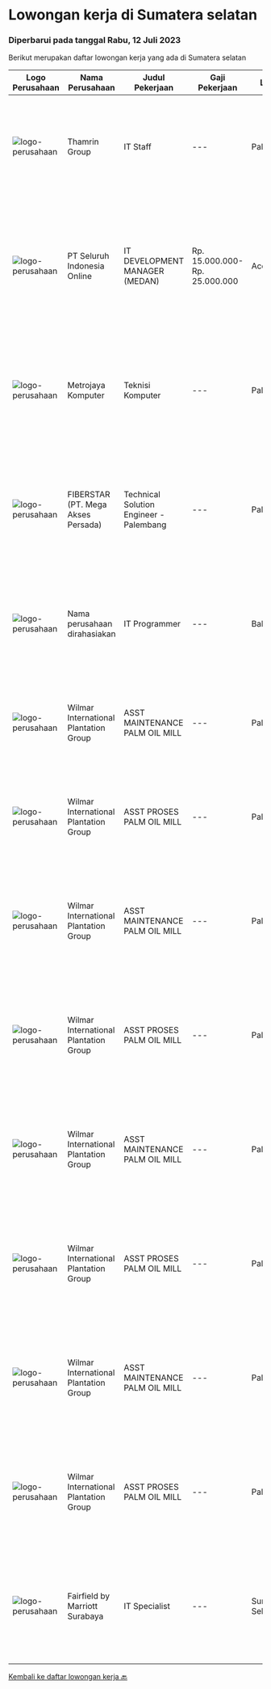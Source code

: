 
  # Lowongan kerja di Sumatera selatan

  ### Diperbarui pada tanggal Rabu, 12 Juli 2023

  Berikut merupakan daftar lowongan kerja yang ada di Sumatera selatan

  |Logo Perusahaan | Nama Perusahaan | Judul Pekerjaan | Gaji Pekerjaan | Lokasi | Deskripsi | Tanggal diunggah | Pranala |
  | -------------- | --------------- | --------------- | --------- | --------- | -------------- | ------- | ----------- |
  |![logo-perusahaan](https://image-service-cdn.seek.com.au/5bcc7d8af7ca07f144a6ed3d8c9ee3f9f47a3d26/ee4dce1061f3f616224767ad58cb2fc751b8d2dc)|Thamrin Group|IT Staff|---|Palembang|KUALIFIKASI : Pendidikan Min D3 / S1 (Teknik Informatika / Sistem Informasi / Teknik Komputer) Memiliki pengalaman min 1 tahun di posisi yang sama...|Rabu, 05 Juli 2023|https://www.jobstreet.co.id/id/job/it-staff-4394042?token=0~5d2c911a-929f-4440-b9c4-717bc864c461&sectionRank=1&jobId=jobstreet-id-job-4394042|
|![logo-perusahaan](https://image-service-cdn.seek.com.au/c768f0670f8f8212da7de609b6af9d0b2e5134cc/ee4dce1061f3f616224767ad58cb2fc751b8d2dc)|PT Seluruh Indonesia Online|IT DEVELOPMENT MANAGER (MEDAN)|Rp. 15.000.000-Rp. 25.000.000|Aceh|Memiliki pengalaman leadership sebagai Manager sebelumnya.Back End Engineer1. Memiliki pengalaman dalam membangun RESTful APIs2. Menguasai bahasa...|Selasa, 04 Juli 2023|https://www.jobstreet.co.id/id/job/it-development-manager-medan-4392340?token=0~5d2c911a-929f-4440-b9c4-717bc864c461&sectionRank=2&jobId=jobstreet-id-job-4392340|
|![logo-perusahaan](https://i.ibb.co/sqvTCh9/112815900-stock-vector-no-image-available-icon-flat-vector.webp)|Metrojaya Komputer|Teknisi Komputer|---|Palembang|Kualifikasi Usia 20-30 Tahun  Pendidikan minimal SMA/SMK TKJ  Menyukai teknologi dan memiliki pengalaman di bidang yang sama  Terbiasa menggunakan...|Jumat, 07 Juli 2023|https://www.jobstreet.co.id/id/job/teknisi-komputer-4397460?token=0~5d2c911a-929f-4440-b9c4-717bc864c461&sectionRank=3&jobId=jobstreet-id-job-4397460|
|![logo-perusahaan](https://image-service-cdn.seek.com.au/9c3b1618c86d6346b3b30fc9bfa0d7065194f86c/ee4dce1061f3f616224767ad58cb2fc751b8d2dc)|FIBERSTAR (PT. Mega Akses Persada)|Technical Solution Engineer - Palembang|---|Palembang|Deskripsi Pekerjaan: Mengumpulkan informasi dari pelanggan untuk mengidentifikasi kebutuhan pelanggan. Menganalisis, mengembangkan, dan mengusulkan...|Selasa, 04 Juli 2023|https://www.jobstreet.co.id/id/job/technical-solution-engineer-palembang-4392010?token=0~5d2c911a-929f-4440-b9c4-717bc864c461&sectionRank=4&jobId=jobstreet-id-job-4392010|
|![logo-perusahaan](https://i.ibb.co/sqvTCh9/112815900-stock-vector-no-image-available-icon-flat-vector.webp)|Nama perusahaan dirahasiakan|IT Programmer|---|Bali|Pendidikan minimal S1 segala jurusan Minimal memiliki 2 tahun pengalaman kerja di bidang yang sama Memiliki pengetahuan mengenai PHP dan bahasa...|Jumat, 30 Juni 2023|https://www.jobstreet.co.id/id/job/it-programmer-4389554?token=0~5d2c911a-929f-4440-b9c4-717bc864c461&sectionRank=5&jobId=jobstreet-id-job-4389554|
|![logo-perusahaan](https://image-service-cdn.seek.com.au/5683be4817b674e99653d054bb367590069452e8/ee4dce1061f3f616224767ad58cb2fc751b8d2dc)|Wilmar International Plantation Group|ASST MAINTENANCE PALM OIL MILL|---|Palembang|Participate in the full software development life cycle from technical design to development, testing, and deployment using .Net/OutSystems...|Kamis, 06 Juli 2023|https://www.jobstreet.co.id/id/job/asst-maintenance-palm-oil-mill-1036352647?token=0~5d2c911a-929f-4440-b9c4-717bc864c461&sectionRank=6&jobId=jobstreet-id-job-1036352647|
|![logo-perusahaan](https://image-service-cdn.seek.com.au/5683be4817b674e99653d054bb367590069452e8/ee4dce1061f3f616224767ad58cb2fc751b8d2dc)|Wilmar International Plantation Group|ASST PROSES PALM OIL MILL|---|Palembang|Participate in the full software development life cycle from technical design to development, testing, and deployment using .Net/OutSystems...|Kamis, 06 Juli 2023|https://www.jobstreet.co.id/id/job/asst-proses-palm-oil-mill-1036352309?token=0~5d2c911a-929f-4440-b9c4-717bc864c461&sectionRank=7&jobId=jobstreet-id-job-1036352309|
|![logo-perusahaan](https://image-service-cdn.seek.com.au/5683be4817b674e99653d054bb367590069452e8/ee4dce1061f3f616224767ad58cb2fc751b8d2dc)|Wilmar International Plantation Group|ASST MAINTENANCE PALM OIL MILL|---|Palembang|To identify client needs and business process to be able to provide excellent solution and consultancy services Responsible for transforming business...|Selasa, 04 Juli 2023|https://www.jobstreet.co.id/id/job/asst-maintenance-palm-oil-mill-1036331531?token=0~5d2c911a-929f-4440-b9c4-717bc864c461&sectionRank=8&jobId=jobstreet-id-job-1036331531|
|![logo-perusahaan](https://image-service-cdn.seek.com.au/5683be4817b674e99653d054bb367590069452e8/ee4dce1061f3f616224767ad58cb2fc751b8d2dc)|Wilmar International Plantation Group|ASST PROSES PALM OIL MILL|---|Palembang|To identify client needs and business process to be able to provide excellent solution and consultancy services Responsible for transforming business...|Selasa, 04 Juli 2023|https://www.jobstreet.co.id/id/job/asst-proses-palm-oil-mill-1036331339?token=0~5d2c911a-929f-4440-b9c4-717bc864c461&sectionRank=9&jobId=jobstreet-id-job-1036331339|
|![logo-perusahaan](https://image-service-cdn.seek.com.au/5683be4817b674e99653d054bb367590069452e8/ee4dce1061f3f616224767ad58cb2fc751b8d2dc)|Wilmar International Plantation Group|ASST MAINTENANCE PALM OIL MILL|---|Palembang|Install and configure SAP systems, including SAP S/4HANA, SAP ECC, SAP BW/4HANA, SAP PO, SAP SolMan, SAP CRM, SAP NetWeaver, SAP PI, and other SAP...|Rabu, 05 Juli 2023|https://www.jobstreet.co.id/id/job/asst-maintenance-palm-oil-mill-1036340976?token=0~5d2c911a-929f-4440-b9c4-717bc864c461&sectionRank=10&jobId=jobstreet-id-job-1036340976|
|![logo-perusahaan](https://image-service-cdn.seek.com.au/5683be4817b674e99653d054bb367590069452e8/ee4dce1061f3f616224767ad58cb2fc751b8d2dc)|Wilmar International Plantation Group|ASST PROSES PALM OIL MILL|---|Palembang|Install and configure SAP systems, including SAP S/4HANA, SAP ECC, SAP BW/4HANA, SAP PO, SAP SolMan, SAP CRM, SAP NetWeaver, SAP PI, and other SAP...|Rabu, 05 Juli 2023|https://www.jobstreet.co.id/id/job/asst-proses-palm-oil-mill-1036341146?token=0~5d2c911a-929f-4440-b9c4-717bc864c461&sectionRank=11&jobId=jobstreet-id-job-1036341146|
|![logo-perusahaan](https://image-service-cdn.seek.com.au/5683be4817b674e99653d054bb367590069452e8/ee4dce1061f3f616224767ad58cb2fc751b8d2dc)|Wilmar International Plantation Group|ASST MAINTENANCE PALM OIL MILL|---|Palembang|Identify &amp; developed application base on predefined business requirements. Designs, custom develops, codes, and test complex programs. Responsible...|Senin, 03 Juli 2023|https://www.jobstreet.co.id/id/job/asst-maintenance-palm-oil-mill-1036320949?token=0~5d2c911a-929f-4440-b9c4-717bc864c461&sectionRank=12&jobId=jobstreet-id-job-1036320949|
|![logo-perusahaan](https://image-service-cdn.seek.com.au/5683be4817b674e99653d054bb367590069452e8/ee4dce1061f3f616224767ad58cb2fc751b8d2dc)|Wilmar International Plantation Group|ASST PROSES PALM OIL MILL|---|Palembang|Identify &amp; developed application base on predefined business requirements. Designs, custom develops, codes, and test complex programs. Responsible...|Senin, 03 Juli 2023|https://www.jobstreet.co.id/id/job/asst-proses-palm-oil-mill-1036320988?token=0~5d2c911a-929f-4440-b9c4-717bc864c461&sectionRank=13&jobId=jobstreet-id-job-1036320988|
|![logo-perusahaan](https://i.ibb.co/sqvTCh9/112815900-stock-vector-no-image-available-icon-flat-vector.webp)|Fairfield by Marriott Surabaya|IT Specialist|---|Sumatera Selatan|POSITION SUMMARYInstall, configure, manage, maintain, test, evaluate, and repair computer networks, workstations, support server system(s), supporting...|Selasa, 27 Juni 2023|https://www.jobstreet.co.id/id/job/it-specialist-1036281276?token=0~5d2c911a-929f-4440-b9c4-717bc864c461&sectionRank=14&jobId=jobstreet-id-job-1036281276|


  [Kembali ke daftar lowongan kerja 🔙](../README.md#daftar-lowongan-kerja)
  